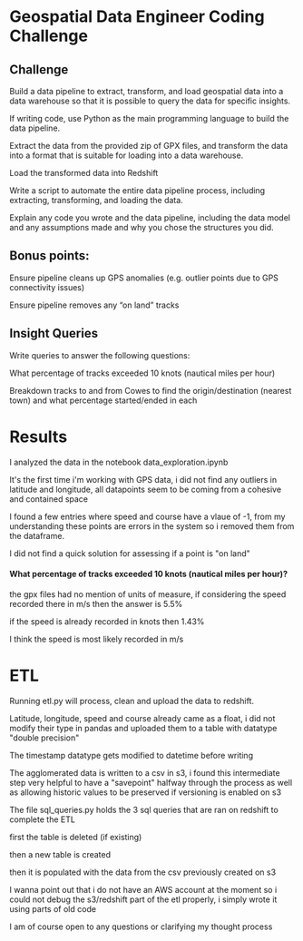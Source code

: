 # Geospatial Data Engineer Coding Challenge

## Challenge

Build a data pipeline to extract, transform, and load geospatial data into a data warehouse so that it is possible to query the data for specific insights.

If writing code, use Python as the main programming language to build the data pipeline.

Extract the data from the provided zip of GPX files, and transform the data into a format that is suitable for loading into a data warehouse.

Load the transformed data into Redshift

Write a script to automate the entire data pipeline process, including extracting, transforming, and loading the data.

Explain any code you wrote and the data pipeline, including the data model and any assumptions made and why you chose the structures you did.

## Bonus points:
Ensure pipeline cleans up GPS anomalies (e.g. outlier points due to GPS connectivity issues)

Ensure pipeline removes any “on land” tracks

## Insight Queries
Write queries to answer the following questions:

What percentage of tracks exceeded 10 knots (nautical miles per hour)

Breakdown tracks to and from Cowes to find the origin/destination (nearest town) and what percentage started/ended in each


# Results

I analyzed the data in the notebook data_exploration.ipynb

It's the first time i'm working with GPS data, i did not find any outliers in latitude and longitude, all datapoints seem to be coming from a cohesive and contained space

I found a few entries where speed and course have a vlaue of -1, from my understanding these points are errors in the system so i removed them from the dataframe.

I did not find a quick solution for assessing if a point is "on land"

#### What percentage of tracks exceeded 10 knots (nautical miles per hour)?

the gpx files had no mention of units of measure, if considering the speed recorded there in m/s then the answer is 5.5%

if the speed is already recorded in knots then 1.43%

I think the speed is most likely recorded in m/s

# ETL

Running etl.py will process, clean and upload the data to redshift.

Latitude, longitude, speed and course already came as a float, i did not modify their type in pandas and uploaded them to a table with datatype "double precision"

The timestamp datatype gets modified to datetime before writing

The agglomerated data is written to a csv in s3, i found this intermediate step very helpful to have a "savepoint" halfway through the process as well as allowing historic values to be preserved if versioning is enabled on s3


The file sql_queries.py holds the 3 sql queries that are ran on redshift to complete the ETL

first the table is deleted (if existing)

then a new table is created

then it is populated with the data from the csv previously created on s3


I wanna point out that i do not have an AWS account at the moment so i could not debug the s3/redshift part of the etl properly, i simply wrote it using parts of old code

I am of course open to any questions or clarifying my thought process

